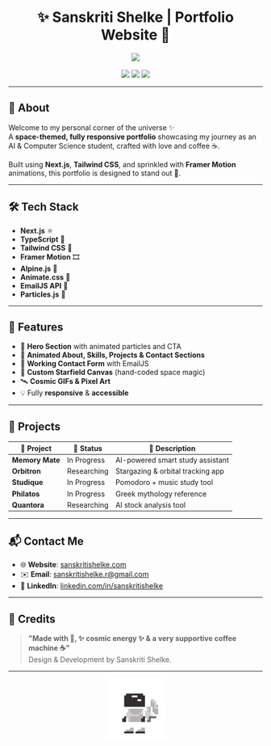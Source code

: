 <h1 align="center">✨ Sanskriti Shelke | Portfolio Website 🚀</h1>

<p align="center">
  <img src="https://readme-typing-svg.herokuapp.com/?lines=AI%20%26%20Computer%20Science%20Student;AI%20%7C%20ML%20%7C%20Full%20Stack%20Developer;Welcome%20to%20my%20cosmic%20portfolio!&center=true&size=22">
</p>

<p align="center">
  <a href="https://sanskritishelke.com"><img src="https://img.shields.io/badge/Live-Demo-6c87ea?style=for-the-badge&logo=vercel&logoColor=white"></a>
  <a href="https://github.com/san5kriti"><img src="https://img.shields.io/github/followers/san5kriti?label=GitHub&style=for-the-badge&logo=github&color=6c87ea"></a>
  <a href="mailto:sanskritishelke.r@gmail.com"><img src="https://img.shields.io/badge/Contact-Me-6c87ea?style=for-the-badge&logo=gmail&logoColor=white"></a>
</p>

---

## 🌌 About

Welcome to my personal corner of the universe ✨  
A **space-themed, fully responsive portfolio** showcasing my journey as an AI & Computer Science student, crafted with love and coffee ☕.

Built using **Next.js**, **Tailwind CSS**, and sprinkled with **Framer Motion** animations, this portfolio is designed to stand out 🚀.

---

## 🛠️ Tech Stack

- **Next.js** ⚛️  
- **TypeScript** 💙  
- **Tailwind CSS** 🎨  
- **Framer Motion** 🎞️  
- **Alpine.js** 🌿  
- **Animate.css** 🎉  
- **EmailJS API** 💌  
- **Particles.js** 🌠  

---

## 💼 Features

- 🚀 **Hero Section** with animated particles and CTA  
- 🎨 **Animated About, Skills, Projects & Contact Sections**  
- 💌 **Working Contact Form** with EmailJS  
- 🌠 **Custom Starfield Canvas** (hand-coded space magic)  
- 🛰️ **Cosmic GIFs & Pixel Art**  
- 💡 Fully **responsive** & **accessible**

---

## 🚀 Projects

| 🚀 Project | 🚧 Status | 🌌 Description |
|------------|-----------|----------------|
| **Memory Mate** | In Progress | AI-powered smart study assistant |
| **Orbitron** | Researching | Stargazing & orbital tracking app |
| **Studique** | In Progress | Pomodoro + music study tool |
| **Philatos** | In Progress | Greek mythology reference |
| **Quantora** | Researching | AI stock analysis tool |

---

## 📬 Contact Me

- 🌐 **Website**: [sanskritishelke.com](https://sanskritishelke.com)  
- ✉️ **Email**: [sanskritishelke.r@gmail.com](mailto:sanskritishelke.r@gmail.com)  
- 💼 **LinkedIn**: [linkedin.com/in/sanskritishelke](https://www.linkedin.com/in/sanskritishelke/)

---

## 🌟 Credits

> **"Made with 💜, ✨ cosmic energy ✨ & a very supportive coffee machine ☕"**  
> Design & Development by Sanskriti Shelke.

---

<p align="center">
  <img src="https://raw.githubusercontent.com/san5kriti/portfolio-website/main/public/astronaut.gif" width="120px" />
</p>
